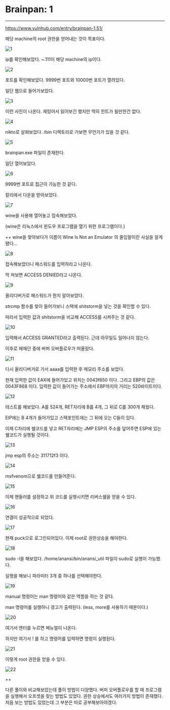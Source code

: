 # Brainpan: 1

------

<https://www.vulnhub.com/entry/brainpan-1,51/>

해당 machine의 root 권한을 얻어내는 것이 목표이다. 

![1](https://user-images.githubusercontent.com/51134298/61598790-68b2e000-ac5d-11e9-857b-9e7f9e9e4e57.png)

ip를 확인해보았다. ~.111이 해당 machine의 ip이다.

![2](https://user-images.githubusercontent.com/51134298/61598791-68b2e000-ac5d-11e9-9249-0a84c52274f1.png)

포트를 확인해보았다. 9999번 포트와 10000번 포트가 열려있다.

일단 웹으로 들어가보았다.

![3](https://user-images.githubusercontent.com/51134298/61598792-68b2e000-ac5d-11e9-9c25-efde19899e0e.png)

이런 사진이 나온다. 재밌어서 읽어보긴 했지만 딱히 힌트가 될만한건 없다. 

![4](https://user-images.githubusercontent.com/51134298/61598794-68b2e000-ac5d-11e9-9963-cf2101216614.png)

nikto로 살펴보았다. /bin 디렉토리로 가보면 무언가가 있을 것 같다.

![5](https://user-images.githubusercontent.com/51134298/61598795-694b7680-ac5d-11e9-9525-34778bd329f1.png)

brainpan.exe 파일이 존재한다. 

일단 열어보았다. 

![6](https://user-images.githubusercontent.com/51134298/61598796-694b7680-ac5d-11e9-82a7-adbf81d09f7c.png)

9999번 포트로 접근이 가능한 것 같다. 

칼리에서 다운을 받아보았다. 

![7](https://user-images.githubusercontent.com/51134298/61598797-694b7680-ac5d-11e9-8467-684eef5bc451.png)

wine을 사용해 열어놓고 접속해보았다.

(wine은 리눅스에서 윈도우 프로그램을 열기 위한 프로그램이다.)

++ wine을 찾아보다가 이름이 Wine Is Not an Emulator 의 줄임말이란 사실을 알게됐다...

![8](https://user-images.githubusercontent.com/51134298/61598798-694b7680-ac5d-11e9-851a-2cad32cfed28.png)

접속해보았더니 패스워드를 입력하라고 나온다. 

막 쳐보면 ACCESS DENIED라고 나온다. 

![9](https://user-images.githubusercontent.com/51134298/61598799-69e40d00-ac5d-11e9-8cdd-6ae9d7980a06.png)

올리디버거로 패스워드가 뭔지 알아보았다.

strcmp 함수를 찾아 들어가보니 스택에 shitstorm을 넣는 것을 확인할 수 있다.

따라서 입력한 값과 shitstorm을 비교해 ACCESS를 시켜주는 것 같다.

![10](https://user-images.githubusercontent.com/51134298/61598800-69e40d00-ac5d-11e9-8e72-81d5d6f6aea9.png)

입력해서 ACCESS GRANTED라고 출력된다. 근데 아무일도 일어나지 않는다.

이후로 헤매던 중에 버퍼 오버플로우가 떠올랐다. 

![11](https://user-images.githubusercontent.com/51134298/61598801-69e40d00-ac5d-11e9-9bba-9137fd6b26b4.png)

다시 올리디버거로 가서 aaaa를 입력한 후 메모리 주소를 보았다.

현재 입력한 값이 EAX에 들어가있고 위치는 0043f650 이다. 그리고 EBP의 값은 0043F868 이다. 입력한 값이 들어가는 주소에서 EBP까지의 거리는 520바이트이다. 

![12](https://user-images.githubusercontent.com/51134298/61598802-69e40d00-ac5d-11e9-8ab8-c716ac52a345.png)

테스트를 해보았다. A를 524개, RET자리에 B를 4개, 그 뒤로 C를 300개 채웠다.

EIP에는 B 4개가 들어가있고 스택포인트에는 그 뒤에 오는 C들이 있다. 

이제 C자리에 쉘코드를 넣고 RET자리에는 JMP ESP의 주소를 덮어주면 ESP에 있는 쉘코드가 실행될 것이다. 

![13](https://user-images.githubusercontent.com/51134298/61598803-6a7ca380-ac5d-11e9-815d-cea62e075f97.png)

jmp esp의 주소는 311712f3 이다.

![14](https://user-images.githubusercontent.com/51134298/61598804-6a7ca380-ac5d-11e9-8ab6-0217ca4832dc.png)

msfvenom으로 쉘코드를 만들어준다. 

![15](https://user-images.githubusercontent.com/51134298/61598806-6a7ca380-ac5d-11e9-83d9-1fb8f549a98a.png)

이제 핸들러를 설정하고 위 코드를 실행시키면 리버스쉘을 얻을 수 있다. 

![16](https://user-images.githubusercontent.com/51134298/61598807-6a7ca380-ac5d-11e9-8014-ba82df4ac2a4.png)

연결이 성공적으로 되었다. 

![17](https://user-images.githubusercontent.com/51134298/61598808-6b153a00-ac5d-11e9-9643-5e45fc7fd898.png)

현재 puck으로 로그인되어있다. 이제 root로 권한상승을 해야한다.

![18](https://user-images.githubusercontent.com/51134298/61598809-6b153a00-ac5d-11e9-8bd5-5647fd9e4586.png)

sudo -l을 해보았다. /home/anansi/bin/anansi_util 파일이 sudo로 실행이 가능했다.

실행을 해보니 파라미터 3개 중 하나를 선택해야한다. 

![19](https://user-images.githubusercontent.com/51134298/61598810-6b153a00-ac5d-11e9-9e0a-0c7efa5e07d6.png)

manual 명령어는 man 명령어와 같은 역할을 하는 것 같다.

man 명령어를 실행하니 경고가 출력된다. (less, more를 사용하기 때문이다.)

![20](https://user-images.githubusercontent.com/51134298/61598811-6b153a00-ac5d-11e9-80ab-ca074089f45c.png)

여기서 엔터를 누르면 메뉴얼이 나온다. 

하지만 여기서 ! 를 하고 명령어를 입력하면 명령이 실행된다.

![21](https://user-images.githubusercontent.com/51134298/61598788-681a4980-ac5d-11e9-863a-6ce567f2ad58.png)

이렇게 root 권한을 얻을 수 있다. 

![22](https://user-images.githubusercontent.com/51134298/61598789-681a4980-ac5d-11e9-9774-f044d356f9af.png)





++

다른 풀이와 비교해보았는데 풀이 방법이 다양했다. 버퍼 오버플로우를 할 때 프로그램을 실행해서 오프셋을 찾는 방법도 있었다. 권한 상승에서도 여러가지 방법이 존재했다. 처음 보는 방법도 있었는데 그 부분은 따로 공부해보아야겠다. 
